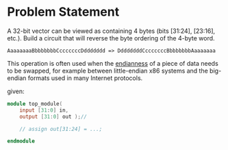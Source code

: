 # Problem Statement

A 32-bit vector can be viewed as containing 4 bytes (bits [31:24], [23:16], etc.). Build a circuit that will reverse the byte ordering of the 4-byte word.
```
AaaaaaaaBbbbbbbbCcccccccDddddddd => DdddddddCcccccccBbbbbbbbAaaaaaaa
```
This operation is often used when the [endianness](https://en.wikipedia.org/wiki/Endianness) of a piece of data needs to be swapped, for example between little-endian x86 systems and the big-endian formats used in many Internet protocols.

given:
```verilog
module top_module( 
    input [31:0] in,
    output [31:0] out );//

    // assign out[31:24] = ...;

endmodule
```